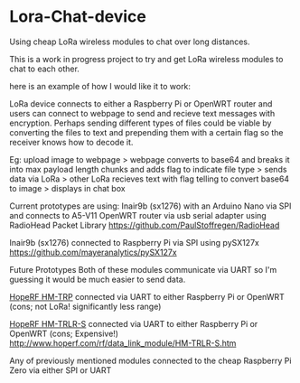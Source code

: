 # Lora-Chat-device
Using cheap LoRa wireless modules to chat over long distances.

This is a work in progress project to try and get LoRa wireless modules to chat to each other.

here is an example of how I would like it to work:

LoRa device connects to either a Raspberry Pi or OpenWRT router and users can connect to webpage to send and recieve text messages with encryption. Perhaps sending different types of files could be viable by converting the files to text and prepending them with a certain flag so the receiver knows how to decode it.

Eg: 
upload image to webpage > webpage converts to base64 and breaks it into max payload length chunks and adds flag to indicate file type > sends data via LoRa > other LoRa recieves text with flag telling to convert base64 to image > displays in chat box

Current prototypes are using:
Inair9b (sx1276) with an Arduino Nano via SPI and connects to A5-V11 OpenWRT router via usb serial adapter using RadioHead Packet Library https://github.com/PaulStoffregen/RadioHead



Inair9b (sx1276) connected to Raspberry Pi via SPI using pySX127x https://github.com/mayeranalytics/pySX127x

Future Prototypes
Both of these modules communicate via UART so I'm guessing it would be much easier to send data.

<a href="http://www.anarduino.com/details.jsp?pid=139">HopeRF HM-TRP</a> connected via UART to either Raspberry Pi or OpenWRT (cons; not LoRa! significantly less range)


<a href="http://www.hoperf.com/rf/data_link_module/HM-TRLR-S.htm">HopeRF HM-TRLR-S</a> connected via UART to either Raspberry Pi or OpenWRT (cons; Expensive!)
http://www.hoperf.com/rf/data_link_module/HM-TRLR-S.htm




Any of previously mentioned modules connected to the cheap Raspberry Pi Zero via either SPI or UART


